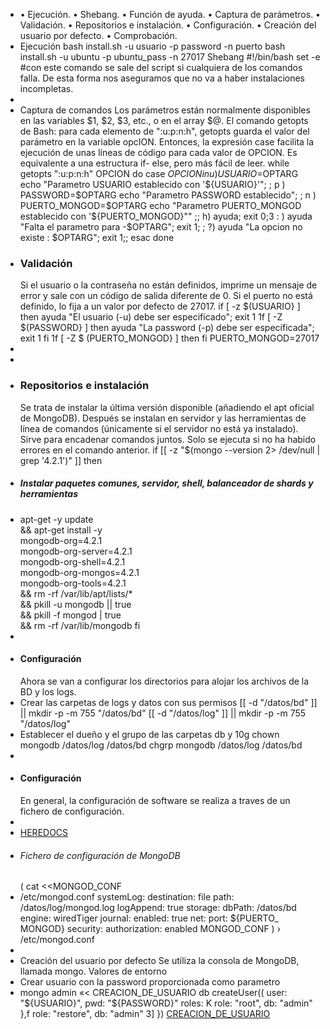 - • Ejecución.
  • Shebang.
  • Función de ayuda.
  • Captura de parámetros.
  • Validación.
  • Repositorios e instalación.
  • Configuración.
  • Creación del usuario por defecto.
  • Comprobación.
- Ejecución
  bash install.sh -u usuario -p password -n puerto
  bash install.sh -u ubuntu -p ubuntu_pass -n 27017
  Shebang
  #!/bin/bash
  set -e #con este comando se sale del script si cualquiera de los comandos falla. De esta forma nos
  aseguramos que no va a haber instalaciones incompletas.
-
- Captura de comandos
  Los parámetros están normalmente
  disponibles en las variables $1, $2, $3,
  etc., o en el array $@.
  El comando getopts de Bash: para
  cada elemento de ":u:p:n:h", getopts
  guarda el valor del parámetro en la
  variable opcION. Entonces, la expresión
  case facilita la ejecución de unas líneas
  de código para cada valor de OPCION.
  Es equivalente a una estructura if-
  else, pero más fácil de leer.
  while getopts ":u:p:n:h" OPCION
  do
  case ${OPCION} in
  u ) USUARIO=$OPTARG
  echo "Parametro USUARIO establecido con '${USUARIO}'"; ;
  p ) PASSWORD=$OPTARG
  echo "Parametro PASSWORD establecido"; ;
  n ) PUERTO_MONGOD=$OPTARG
  echo "Parametro PUERTO_MONGOD establecido con
  '${PUERTO_MONGOD}"" ;;
  h) ayuda; exit 0;3
  : ) ayuda "Falta el parametro para -$OPTARG"; exit 1; ;
  \?) ayuda "La opcion no existe : $OPTARG"; exit 1;;
  esac
  done
- ### Validación
  Si el usuario o la contraseña no están
  definidos, imprime un mensaje de
  error y sale con un código de salida
  diferente de 0.
  Si el puerto no está definido, lo fija a
  un valor por defecto de 27017.
  if [ -z $(USUARIO} ]
  then
  ayuda "El usuario (-u) debe ser especificado"; exit 1
  1f [ -Z $(PASSWORD} ]
  then
  ayuda "La password (-p) debe ser especificada"; exit 1
  fi
  1f [ -Z $ (PUERTO_MONGOD} ]
  then
  fi
  PUERTO_MONGOD=27017
-
-
- ### Repositorios e instalación
  Se trata de instalar la última versión
  disponible (añadiendo el apt oficial de
  MongoDB).
  Después se instalan en servidor y las
  herramientas de línea de comandos
  (únicamente si el servidor no está ya
  instalado).
  Sirve para encadenar comandos
  juntos. Solo se ejecuta si no ha habido
  errores en el comando anterior.
  if [[ -z "$(mongo --version 2> /dev/null | grep '4.2.1')" ]]
  then
- ##### Instalar paquetes comunes, servidor, shell, balanceador de shards y herramientas
- apt-get -y update \
  && apt-get install -y \
  mongodb-org=4.2.1 \
  mongodb-org-server=4.2.1 \
  mongodb-org-shell=4.2.1 \
  mongodb-org-mongos=4.2.1 \
  mongodb-org-tools=4.2.1 \
  && rm -rf /var/lib/apt/lists/* \
  && pkill -u mongodb || true \
  && pkill -f mongod | true \
  && rm -rf /var/lib/mongodb
  fi
-
- #### Configuración
  Ahora se van a configurar los
  directorios para alojar los archivos
  de la BD y los logs.
- Crear las carpetas de logs y datos con sus permisos
  [[ -d "/datos/bd" ]] || mkdir -p -m 755 "/datos/bd"
  [[ -d "/datos/log" ]] || mkdir -p -m 755 "/datos/log"
- Establecer el dueño y el grupo de las carpetas db y 10g
  chown mongodb /datos/log /datos/bd
  chgrp mongodb /datos/log /datos/bd
-
- #### Configuración
  En general, la configuración de
  software se realiza a traves de un
  fichero de configuración.
-
- <ins>HEREDOCS</ins>
- ###### Fichero de configuración de MongoDB
  (
  cat <<MONGOD_CONF
- /etc/mongod.conf
  systemLog:
  destination: file
  path: /datos/log/mongod.log
  logAppend: true
  storage:
  dbPath: /datos/bd
  engine: wiredTiger
  journal:
  enabled: true
  net:
  port: ${PUERTO_ MONGOD}
  security:
  authorization: enabled
  MONGOD_CONF
  ) › /etc/mongod.conf
-
- Creación del usuario por defecto
  Se utiliza la consola de MongoDB,
  llamada mongo.
  Valores de entorno
- Crear usuario con la password proporcionada como parametro
- mongo admin «< CREACION_DE_USUARIO
  db createUser((
  user: "${USUARIO}",
  pwd: "${PASSWORD}"
  roles: K
  role: "root",
  db: "admin"
  },f
  role: "restore",
  db: "admin"
  3] })
  <ins>CREACION_DE_USUARIO</ins>